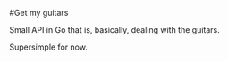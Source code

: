 #Get my guitars

Small API in Go that is, basically, dealing with the guitars.

Supersimple for now.